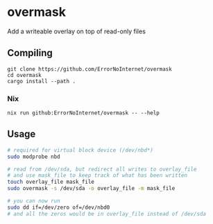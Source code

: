 # overmask
Add a writeable overlay on top of read-only files

## Compiling
```shell
git clone https://github.com/ErrorNoInternet/overmask
cd overmask
cargo install --path .
```

### Nix
```
nix run github:ErrorNoInternet/overmask -- --help
```

## Usage
```sh
# required for virtual block device (/dev/nbd*)
sudo modprobe nbd

# read from /dev/sda, but redirect all writes to overlay_file
# and use mask_file to keep track of what has been written
touch overlay_file mask_file
sudo overmask -s /dev/sda -o overlay_file -m mask_file

# you can now run
sudo dd if=/dev/zero of=/dev/nbd0
# and all the zeros would be in overlay_file instead of /dev/sda
```
